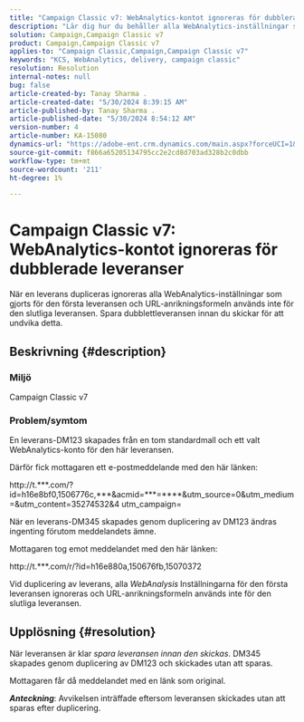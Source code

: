 ```yaml
---
title: "Campaign Classic v7: WebAnalytics-kontot ignoreras för dubblerade leveranser"
description: "Lär dig hur du behåller alla WebAnalytics-inställningar som gjorts för första leverans om du duplicerar en leverans."
solution: Campaign,Campaign Classic v7
product: Campaign,Campaign Classic v7
applies-to: "Campaign Classic,Campaign,Campaign Classic v7"
keywords: "KCS, WebAnalytics, delivery, campaign classic"
resolution: Resolution
internal-notes: null
bug: false
article-created-by: Tanay Sharma .
article-created-date: "5/30/2024 8:39:15 AM"
article-published-by: Tanay Sharma .
article-published-date: "5/30/2024 8:54:12 AM"
version-number: 4
article-number: KA-15080
dynamics-url: "https://adobe-ent.crm.dynamics.com/main.aspx?forceUCI=1&pagetype=entityrecord&etn=knowledgearticle&id=98ceae14-601e-ef11-840b-0022480a40c2"
source-git-commit: f866a65205134795cc2e2cd8d703ad328b2c0dbb
workflow-type: tm+mt
source-wordcount: '211'
ht-degree: 1%

---
```


# Campaign Classic v7: WebAnalytics-kontot ignoreras för dubblerade leveranser


När en leverans dupliceras ignoreras alla WebAnalytics-inställningar som gjorts för den första leveransen och URL-anrikningsformeln används inte för den slutliga leveransen. Spara dubblettleveransen innan du skickar för att undvika detta.

## Beskrivning {#description}


### Miljö

Campaign Classic v7

### Problem/symtom

En leverans-DM123 skapades från en tom standardmall och ett valt WebAnalytics-konto för den här leveransen.

Därför fick mottagaren ett e-postmeddelande med den här länken:

http://t.\*\*\*.com/?id=h16e8bf0,1506776c,\*\*\*&amp;acmid=\*\*\*=\*\*\*\*&amp;utm_source=0&amp;utm_medium=&amp;utm_content=35274532&amp;4 utm_campaign=

När en leverans-DM345 skapades genom duplicering av DM123 ändras ingenting förutom meddelandets ämne.

Mottagaren tog emot meddelandet med den här länken:

http://t.\*\*\*.com/r/?id=h16e880a,150676fb,15070372

Vid duplicering av leverans, alla *WebAnalysis<b>* </b>Inställningarna för den första leveransen ignoreras och URL-anrikningsformeln används inte för den slutliga leveransen.


## Upplösning {#resolution}


När leveransen är klar *spara leveransen innan den skickas*. DM345 skapades genom duplicering av DM123 och skickades utan att sparas.

Mottagaren får då meddelandet med en länk som original.

<b>*Anteckning</b>*: Avvikelsen inträffade eftersom leveransen skickades utan att sparas efter duplicering.
